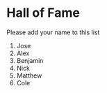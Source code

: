 # Hall of Fame
Please add your name to this list

1. Jose
2. Alex
3. Benjamin
4. Nick
5. Matthew
6. Cole
